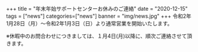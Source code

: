 +++
title = "年末年始サポートセンターお休みのご連絡"
date = "2020-12-15"
tags = ["news"]
categories=["news"]
banner = "img/news.jpg"
+++
令和2年1月28日（月）～令和2年1月3日（日）より通常営業を開始いたします。

<!--more-->



※休暇中のお問合わせにつきましては、１月4日(月)以降に、順次ご連絡させて頂きます。



